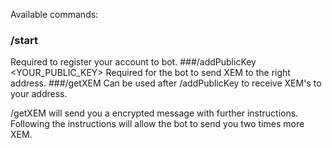 Available commands:

### /start
Required to register your account to bot.
###/addPublicKey <YOUR_PUBLIC_KEY>
Required for the bot to send XEM to the right address.
###/getXEM
Can be used after /addPublicKey to receive XEM's to your address.

/getXEM will send you a encrypted message with further instructions. Following the instructions will allow the bot to send you two times more XEM.

